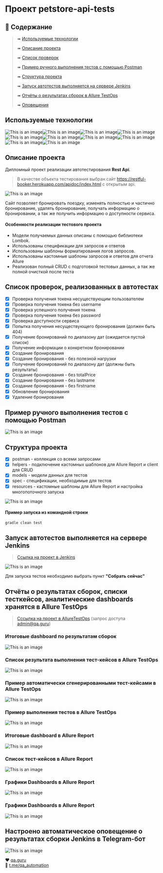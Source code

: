 # Проект petstore-api-tests
## :cherry_blossom:	Содержание
> ➠ [Используемые технологии](#Используемые-технологии)
>
> ➠ [Описание проекта](#Описание-проекта)
>
> ➠ [Список проверок](#список-проверок-реализованных-в-автотестах)
>
> ➠ [Пример ручного выполнения тестов с помощью Postman](#Пример-ручного-выполнения-тестов-с-помощью-Postman)
>
> ➠ [Структура проекта](#Структура-проекта)
>
> ➠ [Запуск автотестов выполняется на сервере Jenkins](#Запуск-автотестов-выполняется-на-сервере-Jenkins)
>
> ➠ [Отчёты о результатах сборок в Allure TestOps](#отчёты-о-результатах-сборок-списки-тесткейсов-аналитические-dashboards-хранятся-в-allure-testops)
>
> ➠ [Оповещения](#Настроено-автоматическое-оповещение-о-результатах-сборки-Jenkins-в-Telegram-бот)

## Используемые технологии
![This is an image](/design/icons/ChatGPT_logo.png)![This is an image](/design/icons/Java.png)![This is an image](/design/icons/Gradle.png)![This is an image](/design/icons/Rest-Assured.png)![This is an image](/design/icons/Intelij_IDEA.png)![This is an image](/design/icons/JUnit5.png)![This is an image](/design/icons/Jenkins.png)![This is an image](/design/icons/Allure_Report.png)![This is an image](/design/icons/AllureTestOps.png)![This is an image](/design/icons/Telegram.png)
## Описание проекта
Дипломный проект реализации автотестирования **Rest Api**.<br/>
>В качестве объекта тестирования выбран сайт https://restful-booker.herokuapp.com/apidoc/index.html с открытым api.<br/>

![This is an image](/design/images/booker.png)

Сайт позволяет бронировать поездку, изменять полностью и частично бронирование, удалять бронирование, получать информацию о бронировании, а так же получить информацию о доступности сервиса.

#### Особенности реализации тестового проекта
- Модели получаемых данных описаны с помощью библиотеки Lombok.
- Использованы спецификации для запросов и ответов
- Использованы шаблоны форматирования логов запросов.
- Использованы кастомные шаблоны запросов и ответов для отчета Allure
- Реализован полный CRUD с подготовкой тестовых данных, а так же полной очисткой после теста

## Список проверок, реализованных в автотестах
- [x] Проверка получения токена несуществующим пользователем
- [x] Проверка получения токена без username
- [x] Проверка успешного получения токена
- [x] Проверка получения токена без password
- [x] Проверка доступности сервиса
- [x] Попытка получения несуществующего бронирования (должен быть 404)
- [x] Получение бронирований по диапазону дат (ожидается пустой список)
- [x] Получение информации о конкретном бронировании
- [x] Создание бронирования
- [x] Создание бронирования - без полезной нагрузки
- [x] Получение бронирований по диапазону дат (должны быть результаты)
- [x] Создание бронирования - без totalPrice
- [x] Создание бронирования - без lastname
- [x] Создание бронирования - без firstname
- [x] Обновление бронирования
- [x] Удаление бронирования

## Пример ручного выполнения тестов с помощью Postman
![This is an image](/design/images/postman.png)

## Структура проекта
- [x] postman - коллекция со всеми запросами
- [x] helpers - подключение кастомных шаблонов для Allure Report и client для CRUD
- [x] models - модели данных для тестов
- [x] spec - спецификации, необходимые для тестов
- [x] resources - кастомные шаблоны для Allure Report и настройка многопоточного запуска

![This is an image](/design/images/str.png)

#### Пример запуска из командной строки
```bash
gradle clean test
```
## Запуск автотестов выполняется на сервере Jenkins
> <a target="_blank" href="https://jenkins.autotests.cloud/job/chatgpt06_zavrichko_api/">Ссылка на проект в Jenkins</a>

![This is an image](/design/images/jenkins.png)

Для запуска тестов необходимо выбрать пункт **"Собрать сейчас"**

## Отчёты о результатах сборок, списки тесткейсов, аналитические dashboards хранятся в Allure TestOps
> <a target="_blank" href="https://allure.autotests.cloud/project/1177/dashboards">Сссылка на проект в AllureTestOps</a> (запрос доступа admin@qa.guru)

### Итоговые dashboard по результатам сборок
![This is an image](/design/images/dashboard_overview.png)
### Список результата выполнения тест-кейсов в Allure TestOps
![This is an image](/design/images/allure_report_features.png)
### Пример автоматически сгенерированными тест-кейсами в Allure TestOps
![This is an image](/design/images/allure_testcases.png)
### Пример выполнения тестов в Allure TestOps
![This is an image](/design/images/launches.png)

### Итоговые dashboard в Allure Report
![This is an image](/design/images/allure_report_dashboard.png)
### Список тест-кейсов в Allure Report
![This is an image](/design/images/testcases.png)
### Графики Dashboards в Allure Report
![This is an image](/design/images/graph.png)
### Графики Dashboards в Allure Report
![This is an image](/design/images/graph2.png)

## Настроено автоматическое оповещение о результатах сборки Jenkins в Telegram-бот
![This is an image](/design/images/bot.png)


:heart: <a target="_blank" href="https://qa.guru">qa.guru</a><br/>
:blue_heart: <a target="_blank" href="https://t.me/qa_automation">t.me/qa_automation</a>